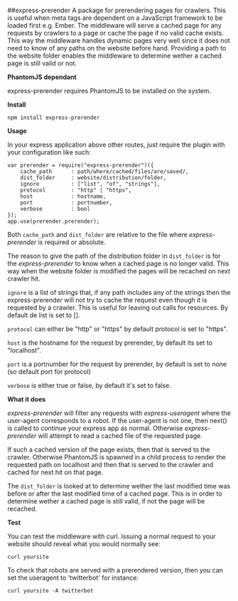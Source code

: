 ##express-prerender
A package for prerendering pages for crawlers. This is useful when meta tags are dependent on a JavaScript framework to be loaded first 
e.g. Ember. The middleware will serve a cached page for any requests by crawlers to a page or cache the page if no valid cache exists. 
This way the middleware handles dynamic pages very well since it does not need to know of any paths on the website before hand. Providing 
a path to the website folder enables the middleware to determine wether a cached page is still valid or not. 

**PhantomJS dependant**

express-prerender requires PhantomJS to be installed on the system. 


**Install**

```
npm install express-prerender
```

**Usage**

In your express application above other routes, just require the plugin with your configuration like such:
```
var prerender = require("express-prerender")({
    cache_path      : path/where/cached/files/are/saved/,
    dist_folder     : website/distribution/folder, 
    ignore          : ["list", "of", "strings"],
    protocol        : "http" | "https",
    host            : hostname,
    port            : portnumber,
    verbose         : bool
});
app.use(prerender.prerender);
```

Both `cache_path` and `dist_folder` are relative to the file where *express-prerender* is required or absolute.

The reason to give the path of the distribution folder in `dist_folder` is for the *express-prerender*
to know when a cached page is no longer valid. This way when the website folder is modified the pages will
be recached on next crawler hit.

`ignore` is a list of strings that, if any path includes any of the strings then the express-prerender will not 
try to cache the request even though it is requested by a crawler. This is useful for leaving out calls for 
resources. By default de list is set to [].

`protocol` can either be "http" or "https" by default protocol is set to "https".

`host` is the hostname for the request by prerender, by default its set to "localhost".

`port` is a portnumber for the request by prerender, by default is set to none (so default port for protocol)

`verbose` is either true or false, by default it's set to false.


**What it does**

*express-prerender* will filter any requests with *express-useragent* where the user-agent corresponds to a robot. 
If the user-agent is not one, then next() is called to continue your express app as normal. Otherwise *express-prerender* 
will attempt to read a cached file of the requested page. 

If such a cached version of the page exists, then that is served to the crawler. Otherwise PhantomJS is spawned in a child process
to render the requested path on localhost and then that is served to the crawler and cached for next hit on that page. 

The `dist_folder` is looked at to determine wether the last modified time was before or after the last modified time of a cached page. 
This is in order to determine wether a cached page is still valid, if not the page will be recached.  


**Test**

You can test the middleware with curl. Issuing a normal request to your website should reveal what you would normally see:
```
curl yoursite
```

To check that robots are served with a prerendered version, then you can set the useragent to 'twitterbot' for instance:
```
curl yoursite -A twitterbot
```
